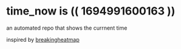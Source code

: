 # time_now is (( 1694991600163 ))

an automated repo that shows the currnent time

inspired by [breakingheatmap](https://github.com/breakingheatmap/breakingheatmap)